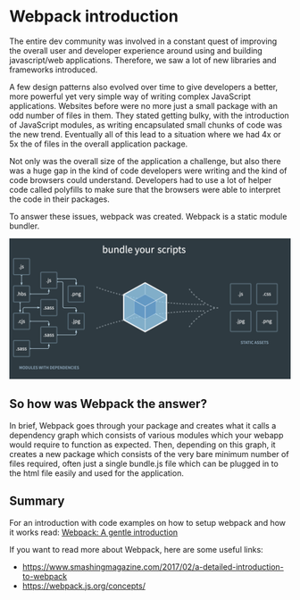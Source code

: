 # Webpack introduction

The entire dev community was involved in a constant quest of improving the overall user and developer experience around using and building javascript/web applications. Therefore, we saw a lot of new libraries and frameworks introduced.

A few design patterns also evolved over time to give developers a better, more powerful yet very simple way of writing complex JavaScript applications. Websites before were no more just a small package with an odd number of files in them. They stated getting bulky, with the introduction of JavaScript modules, as writing encapsulated small chunks of code was the new trend. Eventually all of this lead to a situation where we had 4x or 5x the of files in the overall application package.

Not only was the overall size of the application a challenge, but also there was a huge gap in the kind of code developers were writing and the kind of code browsers could understand. Developers had to use a lot of helper code called polyfills to make sure that the browsers were able to interpret the code in their packages.

To answer these issues, webpack was created. Webpack is a static module bundler.

![Webpack](./images/webpack.png)

## So how was Webpack the answer?

In brief, Webpack goes through your package and creates what it calls a dependency graph which consists of various modules which your webapp would require to function as expected. Then, depending on this graph, it creates a new package which consists of the very bare minimum number of files required, often just a single bundle.js file which can be plugged in to the html file easily and used for the application.

## Summary

For an introduction with code examples on how to setup webpack and how it works read: [Webpack: A gentle introduction](https://ui.dev/webpack)

If you want to read more about Webpack, here are some useful links:

- <https://www.smashingmagazine.com/2017/02/a-detailed-introduction-to-webpack>
- <https://webpack.js.org/concepts/>
